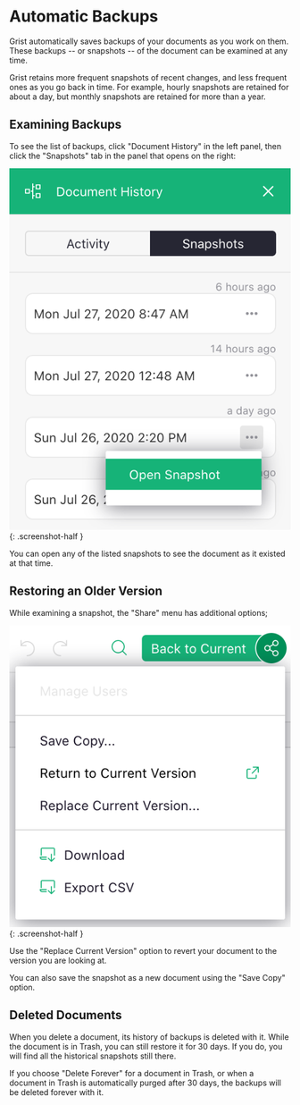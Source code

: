 # Automatic Backups

Grist automatically saves backups of your documents as you work on them. These backups -- or
snapshots -- of the document can be examined at any time.

Grist retains more frequent snapshots of recent changes, and less frequent ones as you go back in
time. For example, hourly snapshots are retained for about a day, but monthly snapshots are
retained for more than a year.

## Examining Backups

To see the list of backups, click "Document History" in the left panel, then click the "Snapshots"
tab in the panel that opens on the right:

<span class="screenshot-large">*![Unsaved Copy Menu](images/automatic-backups/doc-history.png)*</span>
{: .screenshot-half }

You can open any of the listed snapshots to see the document as it existed at that time.

## Restoring an Older Version

While examining a snapshot, the "Share" menu has additional options;

<span class="screenshot-large">*![Unsaved Copy Menu](images/automatic-backups/snapshot-share-menu.png)*</span>
{: .screenshot-half }

Use the "Replace Current Version" option to revert your document to the version you are looking at.

You can also save the snapshot as a new document using the "Save Copy" option.

## Deleted Documents

When you delete a document, its history of backups is deleted with it. While the document is in
Trash, you can still restore it for 30 days. If you do, you will find all the historical snapshots
still there.

If you choose "Delete Forever" for a document in Trash, or when a document in Trash is
automatically purged after 30 days, the backups will be deleted forever with it.
